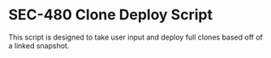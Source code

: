 # SEC-480 Clone Deploy Script

This script is designed to take user input and deploy full clones based off of a linked snapshot.
